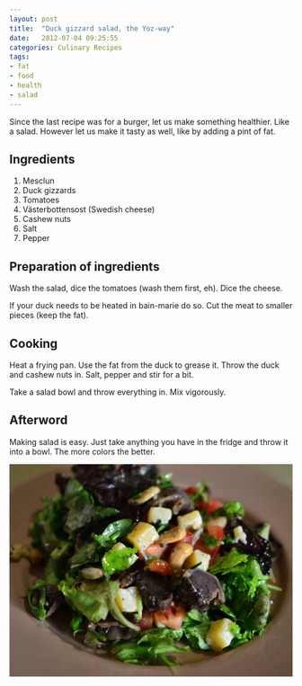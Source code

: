 ```yaml
---
layout: post
title:  "Duck gizzard salad, the Yoz-way"
date:   2012-07-04 09:25:55
categories: Culinary Recipes
tags:
- fat
- food
- health
- salad
---
```


Since the last recipe was for a burger, let us make something healthier. Like a
salad. However let us make it tasty as well, like by adding a pint of fat.

## Ingredients

 1. Mesclun
 2. Duck gizzards
 3. Tomatoes
 4. Västerbottensost (Swedish cheese)
 5. Cashew nuts
 6. Salt
 7. Pepper

## Preparation of ingredients

Wash the salad, dice the tomatoes (wash them first, eh). Dice the cheese.

If your duck needs to be heated in bain-marie do so. Cut the meat to smaller
pieces (keep the fat).

## Cooking

Heat a frying pan. Use the fat from the duck to grease it. Throw the duck and
cashew nuts in. Salt, pepper and stir for a bit.

Take a salad bowl and throw everything in. Mix vigorously.

## Afterword

Making salad is easy. Just take anything you have in the fridge and throw it
into a bowl. The more colors the better.

![duck-salad]

 [duck-salad]: /images/duck-salad.jpg "Salad from mesclun, duck gizzards, tomatoes, swedish cheese and cashew nuts"
